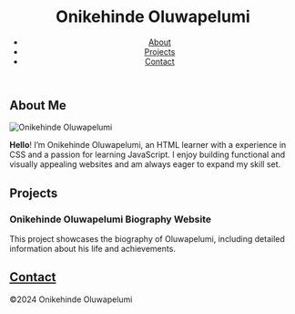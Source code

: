 <!DOCTYPE html>
<html lang="en">
<head>
    <meta charset="UTF-8">
    <meta name="viewport" content="width=device-width, initial-scale=1.0">
    <title>Onikehinde Oluwapelumi</title>
    <link rel="stylesheet" href="Oluwapelumi.css">
    <link rel="stylesheet" href="https://cdnjs.cloudflare.com/ajax/libs/font-awesome/6.0.0-beta3/css/all.min.css">
</head>
<body>
    <header>
        <h1>Onikehinde Oluwapelumi</h1>
        <nav>
            <ul>
                <li><a href="#about">About</a></li>
                <li><a href="#projects">Projects</a></li>
                <li><a href="#contact">Contact</a></li>
            </ul>
        </nav>
    </header>
    <section id="about">
        <h2>About Me</h2>
        <img src="opp.png" alt="Onikehinde Oluwapelumi">
        <p><strong>Hello</strong>! I’m Onikehinde Oluwapelumi, an HTML learner with a experience in CSS and a passion for learning JavaScript. I enjoy building functional and visually appealing websites and am always eager to expand my skill set.</p>
    </section>
    <section id="projects">
        <h2>Projects</h2>
        <div class="project">
            <h3>Onikehinde Oluwapelumi Biography Website</h3>
            <p>This project showcases the biography of Oluwapelumi, including detailed information about his life and achievements.</p>
            <a href=">View Project</a>
        </div>
    </section>
    <section id="contact">
        <h2>Contact</h2>
        <div class="Contact-Icon">
            <a href="victsilas@gmail.com"><i class="fas fa-Envelop"></i></a>
            <a href="tel:+2348145559385"><i class="fas fa-phone"></i></a>
            <a href="https://wa.me/+2348145559385"target=_blank><i class="fab fa-whatsapp"></i></a>
        </div>
    </section>
    <footer>
        <p>&copy;2024 Onikehinde Oluwapelumi</p>
    </footer>
    </body>
